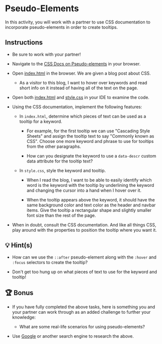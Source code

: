 # Pseudo-Elements

In this activity, you will work with a partner to use CSS documentation to incorporate pseudo-elements in order to create tooltips.

## Instructions

* Be sure to work with your partner!

* Navigate to the [CSS Docs on Pseudo-elements](https://developer.mozilla.org/en-US/docs/Web/CSS/Pseudo-elements) in your browser.

* Open [index.html](./Unsolved/index.html) in the browser. We are given a blog post about CSS.

  * As a visitor to this blog, I want to hover over keywords and read short info on it instead of having all of the text on the page.

* Open both [index.html](./Unsolved/index.html) and [style.css](./Unsolved/assets/css/style.css) in your IDE to examine the code.

* Using the CSS documentation, implement the following features:

  * In `index.html`, determine which pieces of text can be used as a tooltip for a keyword. 

    * For example, for the first tooltip we can use "Cascading Style Sheets" and assign the tooltip text to say "Commonly known as CSS". Choose one more keyword and phrase to use for tooltips from the other paragraphs.

    * How can you designate the keyword to use a `data-descr` custom data attribute for the tooltip text?

  * In `style.css`, style the keyword and tooltip. 
  
    * When I read the blog, I want to be able to easily identify which word is the keyword with the tooltip by underlining the keyword and changing the cursor into a hand when I hover over it.
    
    * When the tooltip appears above the keyword, it should have the same background color and text color as the header and navbar items. Give the tooltip a rectangular shape and slightly smaller font size than the rest of the page.

* When in doubt, consult the CSS documentation. And like all things CSS, play around with the properties to position the tooltip where you want it.

## 💡 Hint(s)

* How can we use the `::after` pseudo-element along with the `:hover` and `:focus` selectors to create the tooltip?

* Don't get too hung up on what pieces of text to use for the keyword and tooltip!

## 🏆 Bonus

* If you have fully completed the above tasks, here is something you and your partner can work through as an added challenge to further your knowledge:

  * What are some real-life scenarios for using pseudo-elements?

* Use [Google](https://www.google.com) or another search engine to research the above.

